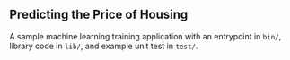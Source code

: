 ## Predicting the Price of Housing

A sample machine learning training application with an entrypoint in `bin/`, library code in `lib/`, and example unit test in `test/`.
